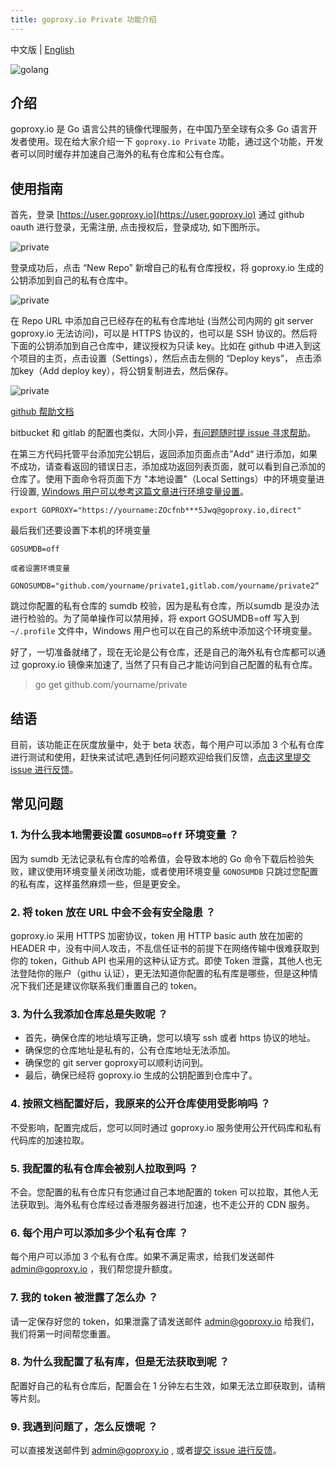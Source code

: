 ```yaml
---
title: goproxy.io Private 功能介绍
---
```


中文版 | [English](https://goproxy.io/docs/goproxyio-private.html)

![golang](/images/private.jpg)

## 介绍

goproxy.io 是 Go 语言公共的镜像代理服务，在中国乃至全球有众多 Go 语言开发者使用。现在给大家介绍一下 `goproxy.io Private` 功能，通过这个功能，开发者可以同时缓存并加速自己海外的私有仓库和公有仓库。

## 使用指南

首先，登录 [https://user.goproxy.io](https://user.goproxy.io) 通过 github oauth 进行登录，无需注册, 点击授权后，登录成功, 如下图所示。

![private](/images/private-1.jpg)

登录成功后，点击 “New Repo” 新增自己的私有仓库授权，将 goproxy.io 生成的公钥添加到自己的私有仓库中。

![private](/images/private-2.jpg)

在 Repo URL 中添加自己已经存在的私有仓库地址 (当然公司内网的 git server goproxy.io 无法访问)，可以是 HTTPS 协议的，也可以是 SSH 协议的。然后将下面的公钥添加到自己仓库中，建议授权为只读 key。比如在 github 中进入到这个项目的主页，点击设置（Settings），然后点击左侧的 “Deploy keys”， 点击添加key（Add deploy key），将公钥复制进去，然后保存。

![private](/images/private-3.jpg)

[github 帮助文档](https://developer.github.com/v3/guides/managing-deploy-keys/#deploy-keys)

bitbucket 和 gitlab 的配置也类似，大同小异，[有问题随时提 issue 寻求帮助](https://github.com/goproxyio/goproxy/issues/new)。


在第三方代码托管平台添加完公钥后，返回添加页面点击”Add“ 进行添加，如果不成功，请查看返回的错误日志，添加成功返回列表页面，就可以看到自己添加的仓库了。使用下面命令将页面下方 "本地设置"（Local Settings）中的环境变量进行设置, [Windows 用户可以参考这篇文章进行环境变量设置](https://goproxy.io/zh/docs/getting-started.html)。

```shell
export GOPROXY="https://yourname:ZOcfnb***5Jwq@goproxy.io,direct"
```

最后我们还要设置下本机的环境变量 

```
GOSUMDB=off

或者设置环境变量 

GONOSUMDB="github.com/yourname/private1,gitlab.com/yourname/private2“
```

跳过你配置的私有仓库的 sumdb 校验，因为是私有仓库，所以sumdb 是没办法进行检验的。为了简单操作可以禁用掉，将 export GOSUMDB=off 写入到 `~/.profile` 文件中，Windows 用户也可以在自己的系统中添加这个环境变量。

好了，一切准备就绪了，现在无论是公有仓库，还是自己的海外私有仓库都可以通过 goproxy.io 镜像来加速了, 当然了只有自己才能访问到自己配置的私有仓库。

> go get github.com/yourname/private

## 结语

目前，该功能正在灰度放量中，处于 beta 状态，每个用户可以添加 3 个私有仓库进行测试和使用，赶快来试试吧,遇到任何问题欢迎给我们反馈，[点击这里提交 issue 进行反馈](https://github.com/goproxyio/goproxy/issues/new)。

## 常见问题

### 1. 为什么我本地需要设置 `GOSUMDB=off` 环境变量 ？
因为 sumdb 无法记录私有仓库的哈希值，会导致本地的 Go 命令下载后检验失败，建议使用环境变量关闭改功能，或者使用环境变量 `GONOSUMDB` 只跳过您配置的私有库，这样虽然麻烦一些，但是更安全。

### 2. 将 token 放在 URL 中会不会有安全隐患 ？
goproxy.io 采用 HTTPS 加密协议，token 用 HTTP basic auth 放在加密的 HEADER 中，没有中间人攻击，不乱信任证书的前提下在网络传输中很难获取到你的 token，Github API 也采用的这种认证方式。即使 Token 泄露，其他人也无法登陆你的账户（githu 认证），更无法知道你配置的私有库是哪些，但是这种情况下我们还是建议你联系我们重置自己的 token。

### 3. 为什么我添加仓库总是失败呢 ？

* 首先，确保仓库的地址填写正确，您可以填写 ssh 或者 https 协议的地址。
* 确保您的仓库地址是私有的，公有仓库地址无法添加。
* 确保您的 git server goproxy可以顺利访问到。
* 最后，确保已经将 goproxy.io 生成的公钥配置到仓库中了。

### 4. 按照文档配置好后，我原来的公开仓库使用受影响吗 ？
不受影响，配置完成后，您可以同时通过 goproxy.io 服务使用公开代码库和私有代码库的加速拉取。

### 5. 我配置的私有仓库会被别人拉取到吗 ？
不会。您配置的私有仓库只有您通过自己本地配置的 token 可以拉取，其他人无法获取到。海外私有仓库经过香港服务器进行加速，也不走公开的 CDN 服务。

### 6. 每个用户可以添加多少个私有仓库 ？
每个用户可以添加 3 个私有仓库。如果不满足需求，给我们发送邮件 admin@goproxy.io ，我们帮您提升额度。

### 7. 我的 token 被泄露了怎么办 ？
请一定保存好您的 token，如果泄露了请发送邮件 admin@goproxy.io 给我们，我们将第一时间帮您重置。

### 8. 为什么我配置了私有库，但是无法获取到呢 ？
配置好自己的私有仓库后，配置会在 1 分钟左右生效，如果无法立即获取到，请稍等片刻。

### 9. 我遇到问题了，怎么反馈呢 ？
可以直接发送邮件到 admin@goproxy.io , 或者[提交 issue 进行反馈](https://github.com/goproxyio/goproxy/issues/new)。
